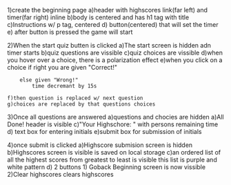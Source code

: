 1)create the beginning page
    a)header with highscores link(far left) and timer(far right) inline
    b)body is centered and has h1 tag with title
    c)Instructions w/ p tag, centered
    d) button(centered) that will set the timer
    e) after button is pressed the game will start

2)When the start quiz butten is clicked
    a)The start screen is hidden adn timer starts
    b)quiz questions are vissible
    c)quiz choices are vissible
    d)when you hover over a choice, there is a polarization effect
    e)when you click on a choice
        if right you are given "Correct!"

        else given "Wrong!"
            time decremant by 15s

    f)then question is replaced w/ next question
    g)choices are replaced by that questions choices

3)Once all questions are answered
    a)questions and chocies are hidden
    a)All Done! header is visible
    c)"Your Highschore: " with persons remaining time
    d) text box for entering initials
    e)submit box for submission of initials

4)once submit is clicked
    a)Highscore submision screen is hidden
    b)Highscores screen is visible
        is saved on local storage
    c)an ordered list of all the highest scores from greatest to least is visible
        this list is purple and white pattern
    d) 2 buttons
        1) Goback
            Beginning screen is now vissible
        2)Clear highscores
            clears highscores
